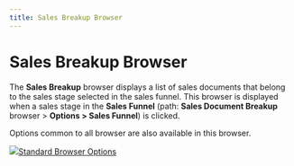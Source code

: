 ```yaml
---
title: Sales Breakup Browser
---
```


# Sales Breakup Browser


The **Sales Breakup** browser displays a list of sales documents that belong to the sales stage selected in the sales funnel. This browser is displayed when a sales stage in the **Sales Funnel** (path: **Sales Document Breakup** browser > **Options &gt; Sales Funnel**) is clicked.


Options common to all browser are also available in this browser.


![]({{site.sp_baseurl}}/img/lens.gif)[Standard Browser Options]({{site.wwe_chm}}/everest-client/ui/browsers/standard_browser_options.html)

